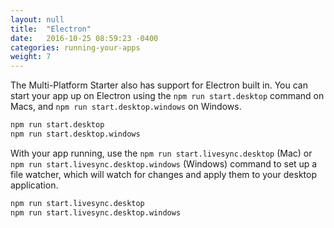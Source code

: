 ```yaml
---
layout: null
title:  "Electron"
date:   2016-10-25 08:59:23 -0400
categories: running-your-apps
weight: 7
---
```


The Multi-Platform Starter also has support for Electron built in. You can start your app up on Electron using the `npm run start.desktop` command on Macs, and `npm run start.desktop.windows` on Windows.

```bash
npm run start.desktop
npm run start.desktop.windows
```

With your app running, use the `npm run start.livesync.desktop` (Mac) or `npm run start.livesync.desktop.windows` (Windows) command to set up a file watcher, which will watch for changes and apply them to your desktop application.

```bash
npm run start.livesync.desktop
npm run start.livesync.desktop.windows
```